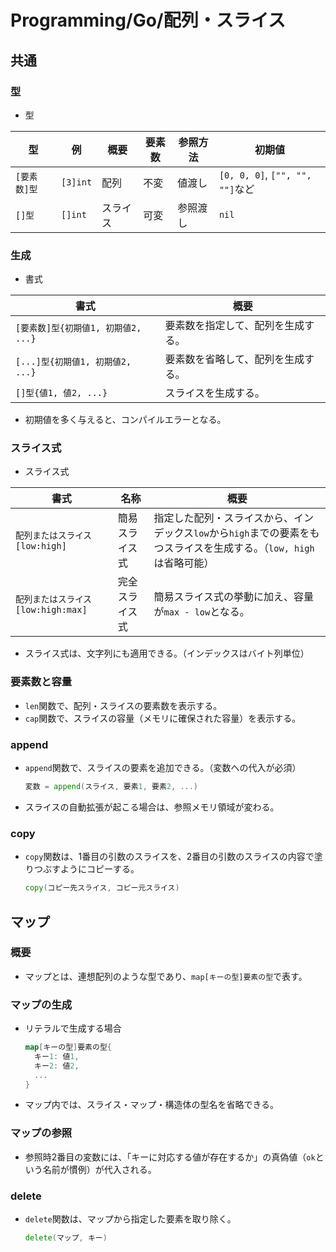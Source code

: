 # Programming/Go/配列・スライス

## 共通

### 型

- 型

| 型           | 例       | 概要     | 要素数 | 参照方法 | 初期値                          |
| ------------ | -------- | -------- | ------ | -------- | ------------------------------- |
| `[要素数]型` | `[3]int` | 配列     | 不変   | 値渡し   | `[0, 0, 0]`, `["", "", ""]`など |
| `[]型`       | `[]int`  | スライス | 可変   | 参照渡し | `nil`                           |

### 生成

- 書式

| 書式                                | 概要                               |
| ----------------------------------- | ---------------------------------- |
| `[要素数]型{初期値1, 初期値2, ...}` | 要素数を指定して、配列を生成する。 |
| `[...]型{初期値1, 初期値2, ...}`    | 要素数を省略して、配列を生成する。 |
| `[]型{値1, 値2, ...}`               | スライスを生成する。               |

- 初期値を多く与えると、コンパイルエラーとなる。

### スライス式

- スライス式

| 書式                               | 名称           | 概要                                                         |
| ---------------------------------- | -------------- | ------------------------------------------------------------ |
| `配列またはスライス[low:high]`     | 簡易スライス式 | 指定した配列・スライスから、インデックス`low`から`high`までの要素をもつスライスを生成する。（`low, high`は省略可能） |
| `配列またはスライス[low:high:max]` | 完全スライス式 | 簡易スライス式の挙動に加え、容量が`max - low`となる。        |

- スライス式は、文字列にも適用できる。（インデックスはバイト列単位）

### 要素数と容量

- `len`関数で、配列・スライスの要素数を表示する。
- `cap`関数で、スライスの容量（メモリに確保された容量）を表示する。

### append

- `append`関数で、スライスの要素を追加できる。（変数への代入が必須）

  ```go
  変数 = append(スライス, 要素1, 要素2, ...)
  ```

- スライスの自動拡張が起こる場合は、参照メモリ領域が変わる。

### copy

- `copy`関数は、1番目の引数のスライスを、2番目の引数のスライスの内容で塗りつぶすようにコピーする。

  ```go
  copy(コピー先スライス, コピー元スライス)
  ```

## マップ

### 概要

- マップとは、連想配列のような型であり、`map[キーの型]要素の型`で表す。

### マップの生成

- リテラルで生成する場合

  ```go
  map[キーの型]要素の型{
    キー1: 値1,
    キー2: 値2,
    ...
  }
  ```

- マップ内では、スライス・マップ・構造体の型名を省略できる。

### マップの参照

- 参照時2番目の変数には、「キーに対応する値が存在するか」の真偽値（`ok`という名前が慣例）が代入される。

### delete

- `delete`関数は、マップから指定した要素を取り除く。

  ```go
  delete(マップ, キー)
  ```
